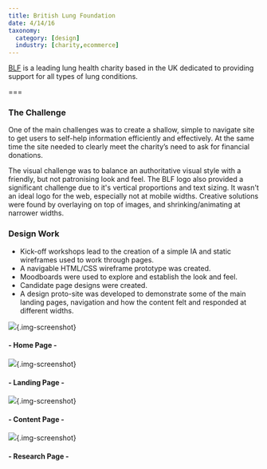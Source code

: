 ```yaml
---
title: British Lung Foundation
date: 4/14/16
taxonomy:
  category: [design]
  industry: [charity,ecommerce]
---
```


<a href="http://www.blf.org.uk" target="_blank">BLF</a> is a leading lung health charity based in the UK dedicated to providing support for all types of lung conditions.

===

### The Challenge

One of the main challenges was to create a shallow, simple to navigate site to get users to self-help information efficiently and effectively.  At the same time the site needed to clearly meet the charity’s need to ask for financial donations.

The visual challenge was to balance an authoritative visual style with a friendly, but not patronising look and feel. The
BLF logo also provided a significant challenge due to it's vertical proportions and text sizing.  It wasn't an ideal logo for the web, especially not at mobile widths.  Creative solutions were found by overlaying on top of images, and shrinking/animating at narrower widths.

### Design Work

* Kick-off workshops lead to the creation of a simple IA and static wireframes used to work through pages.
* A navigable HTML/CSS wireframe prototype was created.
* Moodboards were used to explore and establish the look and feel.
* Candidate page designs were created.
* A design proto-site was developed to demonstrate some of the main landing pages, navigation and how the content felt and responded at different widths.

![](home.jpg){.img-screenshot}
#### - Home Page -

![](landing.jpg){.img-screenshot}
#### - Landing Page -

![](content.jpg){.img-screenshot}
#### - Content Page -

![](research.jpg){.img-screenshot}
#### - Research Page -
